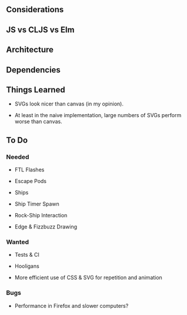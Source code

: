 
## Considerations


## JS vs CLJS vs Elm


## Architecture


## Dependencies


## Things Learned

* SVGs look nicer than canvas (in my opinion).

* At least in the naive implementation, large numbers of SVGs perform worse than canvas.


## To Do

### Needed

* FTL Flashes

* Escape Pods

* Ships

* Ship Timer Spawn

* Rock-Ship Interaction

* Edge & Fizzbuzz Drawing

### Wanted

* Tests & CI

* Hooligans

* More efficient use of CSS & SVG for repetition and animation

### Bugs

* Performance in Firefox and slower computers?

